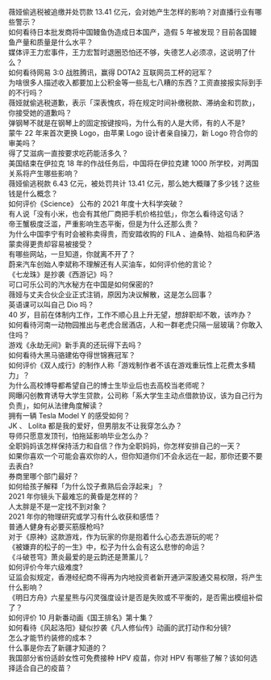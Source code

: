 薇娅偷逃税被追缴并处罚款 13.41 亿元，会对她产生怎样的影响？对直播行业有哪些警示？  
如何看待日本批发商将中国鳗鱼伪造成日本国产，造假 5 年被发现？目前各国鳗鱼产量和质量是什么水平？  
媒体评王力宏事件，王力宏暂时退圈恐怕还不够，失德艺人必须凉，这说明了什么？  
如何看待网易 3:0 战胜腾讯，赢得 DOTA2 互联网员工杯的冠军？  
为啥很多人描述收入都要加上公积金等一些乱七八糟的东西？工资直接报实际到手的不行吗？  
薇娅就偷逃税道歉，表示「深表愧疚，将在规定时间补缴税款、滞纳金和罚款」，你接受她的道歉吗？  
弹钢琴不就是在钢琴上的固定按键按吗，为什么有的人是大师，有的人不是?  
蒙牛 22 年来首次更换 Logo，由苹果 Logo 设计者亲自操刀，新 Logo 符合你的审美吗？  
得了艾滋病一直按要求吃药能活多久？  
美国结束在伊拉克 18 年的作战任务后，中国将在伊拉克建 1000 所学校，对两国关系将产生哪些影响？  
薇娅偷逃税款 6.43 亿元，被处罚共计 13.41 亿元，那么她大概赚了多少钱？这些钱是什么概念？  
如何评价《Science》 公布的 2021 年度十大科学突破？  
有人说「没有小米，也会有其他厂商把手机价格拉低」，你怎么看待这句话？  
帝王蟹极度泛滥，严重影响生态平衡，但是为什么还那么贵？  
为什么中国李宁有时会被称卖得贵，而安踏收购的 FILA 、迪桑特、始祖鸟和萨洛蒙卖得更贵却容易被接受？  
有哪些网站，一旦知道，你就离不开了？  
蔚来汽车创始人李斌称不理解还有人买油车，如何评价他的言论？  
《七龙珠》是抄袭《西游记》吗？  
可口可乐公司的汽水秘方在中国是如何保密的?  
薇娅与丈夫合伙企业正式注销，原因为决议解散，这是怎么回事？  
英语课可以叫自己 Dio 吗？  
40 岁，目前在体制内工作，工作不顺心且上升无望，想辞职却不敢，该咋办？  
如何看待河南一动物园推出与老虎合居酒店，人和一群老虎只隔一层玻璃？你敢入住吗？  
游戏《永劫无间》新手真的还玩得下去吗？  
如何看待大黑马骆建佑夺得世锦赛冠军？  
如何评价《双人成行》的制作人称「游戏制作者不该在游戏重玩性上花费太多精力」？  
为什么高校博导都希望自己的博士生毕业后也去高校当老师呢？  
网曝闪创教育诱导大学生贷款，公司称「系大学生主动点借款协议，该为自己行为负责」，如何从法律角度解读？  
拥有一辆 Tesla Model Y 的感受如何？  
JK 、 Lolita 都是我的爱好，但男朋友不让我穿怎么办？  
导师只愿意发顶刊，怕拖延影响毕业怎么办？  
全职妈妈该怎样保持活力和自信？作为全职妈妈，你怎样安排自己的一天？  
如果你喜欢一个可能会喜欢你的人，但你知道你们不会永远在一起，那你还要不要去表白?  
券商里哪个部门最好？  
如何给孩子解释「为什么饺子煮熟后会浮起来」？  
2021 年你镜头下最难忘的黄昏是怎样的？  
人太胖是不是一定找不到对象？  
2021 年你的物理研究或学习有什么收获和感悟？  
普通人健身有必要买筋膜枪吗?  
对于《原神》这款游戏，作为玩家的你是抱着什么心态去游玩的呢？  
《被嫌弃的松子的一生》中，松子为什么会有这么悲惨的命运？  
《斗破苍穹》萧炎最爱的是云韵还是萧薰儿？  
如何评价今年六级难度?  
证监会拟规定，香港经纪商不得再为内地投资者新开通沪深股通交易权限，将产生什么影响？  
《明日方舟》六星星熊与闪灵强度设计是否是失败或不平衡的，是否需出模组补偿了？  
如何评价 10 月新番动画《国王排名》第十集？  
如何看待《风起洛阳》疑似抄袭《凡人修仙传》动画的武打动作和分镜?  
怎么才能节约装修的成本？  
什么事是你去了新疆才知道的？  
我国部分省份适龄女性可免费接种 HPV 疫苗，你对 HPV 有哪些了解？该如何选择适合自己的疫苗？  
